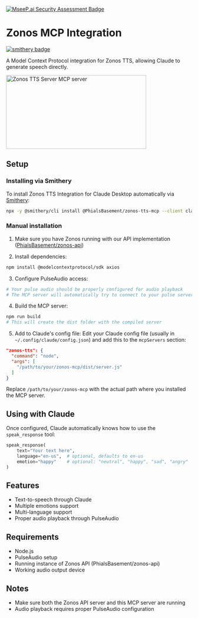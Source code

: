 [![MseeP.ai Security Assessment Badge](https://mseep.net/pr/phialsbasement-zonos-tts-mcp-badge.png)](https://mseep.ai/app/phialsbasement-zonos-tts-mcp)

# Zonos MCP Integration
[![smithery badge](https://smithery.ai/badge/@PhialsBasement/zonos-tts-mcp)](https://smithery.ai/server/@PhialsBasement/zonos-tts-mcp)

A Model Context Protocol integration for Zonos TTS, allowing Claude to generate speech directly.

<a href="https://glama.ai/mcp/servers/clybepate4"><img width="380" height="200" src="https://glama.ai/mcp/servers/clybepate4/badge" alt="Zonos TTS Server MCP server" /></a>

## Setup

### Installing via Smithery

To install Zonos TTS Integration for Claude Desktop automatically via [Smithery](https://smithery.ai/server/@PhialsBasement/zonos-tts-mcp):

```bash
npx -y @smithery/cli install @PhialsBasement/zonos-tts-mcp --client claude
```

### Manual installation

1. Make sure you have Zonos running with our API implementation ([PhialsBasement/zonos-api](https://github.com/PhialsBasement/Zonos-API))

2. Install dependencies:
```bash
npm install @modelcontextprotocol/sdk axios
```

3. Configure PulseAudio access:
```bash
# Your pulse audio should be properly configured for audio playback
# The MCP server will automatically try to connect to your pulse server
```

4. Build the MCP server:
```bash
npm run build
# This will create the dist folder with the compiled server
```

5. Add to Claude's config file:
Edit your Claude config file (usually in `~/.config/claude/config.json`) and add this to the `mcpServers` section:

```json
"zonos-tts": {
  "command": "node",
  "args": [
    "/path/to/your/zonos-mcp/dist/server.js"
  ]
}
```

Replace `/path/to/your/zonos-mcp` with the actual path where you installed the MCP server.

## Using with Claude

Once configured, Claude automatically knows how to use the `speak_response` tool:

```python
speak_response(
    text="Your text here",
    language="en-us",  # optional, defaults to en-us
    emotion="happy"    # optional: "neutral", "happy", "sad", "angry"
)
```

## Features

- Text-to-speech through Claude
- Multiple emotions support
- Multi-language support
- Proper audio playback through PulseAudio

## Requirements

- Node.js
- PulseAudio setup
- Running instance of Zonos API (PhialsBasement/zonos-api)
- Working audio output device

## Notes

- Make sure both the Zonos API server and this MCP server are running
- Audio playback requires proper PulseAudio configuration
